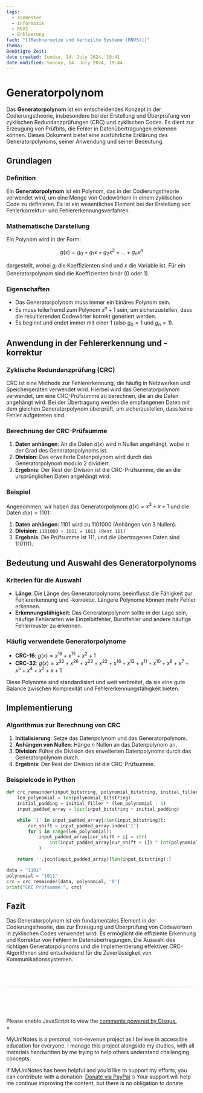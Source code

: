 ```yaml
---
tags:
  - 4semester
  - informatik
  - RNVS
  - Erklaerung
fach: "[[Rechnernetze und Verteilte Systeme (RNVS)]]"
Thema:
Benötigte Zeit:
date created: Sunday, 14. July 2024, 19:41
date modified: Sunday, 14. July 2024, 19:44
---
```


# Generatorpolynom

Das **Generatorpolynom** ist ein entscheidendes Konzept in der Codierungstheorie, insbesondere bei der Erstellung und Überprüfung von zyklischen Redundanzprüfungen (CRC) und zyklischen Codes. Es dient zur Erzeugung von Prüfbits, die Fehler in Datenübertragungen erkennen können. Dieses Dokument bietet eine ausführliche Erklärung des Generatorpolynoms, seiner Anwendung und seiner Bedeutung.

## Grundlagen

### Definition

Ein **Generatorpolynom** ist ein Polynom, das in der Codierungstheorie verwendet wird, um eine Menge von Codewörtern in einem zyklischen Code zu definieren. Es ist ein wesentliches Element bei der Erstellung von Fehlerkorrektur- und Fehlererkennungsverfahren.

### Mathematische Darstellung

Ein Polynom wird in der Form:

$$
g(x) = g_0 + g_1x + g_2x^2 + … + g_nx^n
$$

dargestellt, wobei $g_i$ die Koeffizienten sind und $x$ die Variable ist. Für ein Generatorpolynom sind die Koeffizienten binär (0 oder 1).

### Eigenschaften

- Das Generatorpolynom muss immer ein binäres Polynom sein.
- Es muss teilerfremd zum Polynom $x^n + 1$ sein, um sicherzustellen, dass die resultierenden Codewörter korrekt generiert werden.
- Es beginnt und endet immer mit einer 1 (also $g_0 = 1$ und $g_n = 1$).

## Anwendung in der Fehlererkennung und -korrektur

### Zyklische Redundanzprüfung (CRC)

CRC ist eine Methode zur Fehlererkennung, die häufig in Netzwerken und Speichergeräten verwendet wird. Hierbei wird das Generatorpolynom verwendet, um eine CRC-Prüfsumme zu berechnen, die an die Daten angehängt wird. Bei der Übertragung werden die empfangenen Daten mit dem gleichen Generatorpolynom überprüft, um sicherzustellen, dass keine Fehler aufgetreten sind.

### Berechnung der CRC-Prüfsumme

1. **Daten anhängen**: An die Daten $d(x)$ wird $n$ Nullen angehängt, wobei $n$ der Grad des Generatorpolynoms ist.
2. **Division**: Das erweiterte Datenpolynom wird durch das Generatorpolynom modulo 2 dividiert.
3. **Ergebnis**: Der Rest der Division ist die CRC-Prüfsumme, die an die ursprünglichen Daten angehängt wird.

### Beispiel

Angenommen, wir haben das Generatorpolynom $g(x) = x^3 + x + 1$ und die Daten $d(x) = 1101$:

1. **Daten anhängen**: $1101$ wird zu $1101000$ (Anhängen von 3 Nullen).
2. **Division**:
   `1101000 ÷ 1011 = 1011 (Rest 111)`
3. **Ergebnis**: Die Prüfsumme ist 111, und die übertragenen Daten sind $1101111$.

## Bedeutung und Auswahl des Generatorpolynoms

### Kriterien für die Auswahl

- **Länge**: Die Länge des Generatorpolynoms beeinflusst die Fähigkeit zur Fehlererkennung und -korrektur. Längere Polynome können mehr Fehler erkennen.
- **Erkennungsfähigkeit**: Das Generatorpolynom sollte in der Lage sein, häufige Fehlerarten wie Einzelbitfehler, Burstfehler und andere häufige Fehlermuster zu erkennen.

### Häufig verwendete Generatorpolynome

- **CRC-16**: $g(x) = x^{16} + x^{15} + x^2 + 1$
- **CRC-32**: $g(x) = x^{32} + x^{26} + x^{23} + x^{22} + x^{16} + x^{12} + x^{11} + x^{10} + x^8 + x^7 + x^5 + x^4 + x^2 + x + 1$

Diese Polynome sind standardisiert und weit verbreitet, da sie eine gute Balance zwischen Komplexität und Fehlererkennungsfähigkeit bieten.

## Implementierung

### Algorithmus zur Berechnung von CRC

1. **Initialisierung**: Setze das Datenpolynom und das Generatorpolynom.
2. **Anhängen von Nullen**: Hänge $n$ Nullen an das Datenpolynom an.
3. **Division**: Führe die Division des erweiterten Datenpolynoms durch das Generatorpolynom durch.
4. **Ergebnis**: Der Rest der Division ist die CRC-Prüfsumme.

### Beispielcode in Python

```python
def crc_remainder(input_bitstring, polynomial_bitstring, initial_filler):
    len_polynomial = len(polynomial_bitstring)
    initial_padding = initial_filler * (len_polynomial - 1)
    input_padded_array = list(input_bitstring + initial_padding)

    while '1' in input_padded_array[:len(input_bitstring)]:
        cur_shift = input_padded_array.index('1')
        for i in range(len_polynomial):
            input_padded_array[cur_shift + i] = str(
                int(input_padded_array[cur_shift + i]) ^ int(polynomial_bitstring[i])
            )

    return ''.join(input_padded_array)[len(input_bitstring):]

data = "1101"
polynomial = "1011"
crc = crc_remainder(data, polynomial, '0')
print("CRC Prüfsumme:", crc)
```

## Fazit

Das Generatorpolynom ist ein fundamentales Element in der Codierungstheorie, das zur Erzeugung und Überprüfung von Codewörtern in zyklischen Codes verwendet wird. Es ermöglicht die effiziente Erkennung und Korrektur von Fehlern in Datenübertragungen. Die Auswahl des richtigen Generatorpolynoms und die Implementierung effektiver CRC-Algorithmen sind entscheidend für die Zuverlässigkeit von Kommunikationssystemen.

<!-- DISQUS SCRIPT COMMENT START -->

<hr style="border: none; height: 2px; background: linear-gradient(to right, #f0f0f0, #ccc, #f0f0f0); margin-top: 4rem; margin-bottom: 5rem;">
<div id="disqus_thread"></div>
<script>
    /**
    *  RECOMMENDED CONFIGURATION VARIABLES: EDIT AND UNCOMMENT THE SECTION BELOW TO INSERT DYNAMIC VALUES FROM YOUR PLATFORM OR CMS.
    *  LEARN WHY DEFINING THESE VARIABLES IS IMPORTANT: https://disqus.com/admin/universalcode/#configuration-variables    */
    /*
    var disqus_config = function () {
    this.page.url = PAGE_URL;  // Replace PAGE_URL with your page's canonical URL variable
    this.page.identifier = PAGE_IDENTIFIER; // Replace PAGE_IDENTIFIER with your page's unique identifier variable
    };
    */
    (function() { // DON'T EDIT BELOW THIS LINE
    var d = document, s = d.createElement('script');
    s.src = 'https://myuninotes.disqus.com/embed.js';
    s.setAttribute('data-timestamp', +new Date());
    (d.head || d.body).appendChild(s);
    })();
</script>
<noscript>Please enable JavaScript to view the <a href="https://disqus.com/?ref_noscript">comments powered by Disqus.</a></noscript>

<!-- DISQUS SCRIPT COMMENT END -->

<!-- Modal START -->
<div id="myModal" class="modal">
  <div class="modal-content">
    <span id="closeModal" class="close">&times;</span>
    <p class="modal-text">
      <span class="modal-highlight">MyUniNotes is a personal, non-revenue project as I believe in accessible education for everyone.</span> I manage this project alongside my studies, with all materials handwritten by me trying to help others understand challenging concepts.
    </p>
    <p class="modal-text">
      If MyUniNotes has been helpful and you’d like to support my efforts, <span class="modal-highlight"> you can contribute with a donation: <a class="modal-dono-link" href="https://paypal.me/myuninotes4u">Donate via PayPal</a> :) </span> Your support will help me continue improving the content, but there is no obligation to donate.
    </p>
  </div>
</div>

<script>
  // JavaScript to display the modal on page load
  document.addEventListener('DOMContentLoaded', function() {
    // Generate a random number between 1 and 1
    // Wanted it to load with a adjustable probability for every page load but did not work, as DOM is loaded only once. Therefore now loading it every time website is visited and DOM is loaded.
    const randomNumber = Math.floor(Math.random() * 1) + 1; 
    console.log(randomNumber)
    if (randomNumber === 1) {
      setTimeout(function() {
        const modal = document.getElementById('myModal');
        if (modal) {
          modal.classList.add('show');
        }
      }, 1000); // Adjust the delay as needed

      const closeModal = document.getElementById('closeModal');
      if (closeModal) {
        closeModal.addEventListener('click', function() {
          const modal = document.getElementById('myModal');
          if (modal) {
            modal.classList.remove('show');
          }
        });
      }
    } else {
      // Ensure the modal is hidden if the random number is not 1
      const modal = document.getElementById('myModal');
      if (modal) {
        modal.style.display = 'none';
      }
    }
  });
</script>
<!-- Modal END -->
